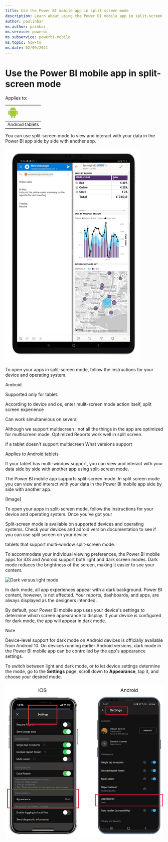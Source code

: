 ```yaml
---
title: Use the Power BI mobile app in split-screen mode
description: Learn about using the Power BI mobile app in split-screen mode. 
author: paulinbar
ms.author: painbar
ms.service: powerbi
ms.subservice: powerbi-mobile
ms.topic: how-to
ms.date: 02/09/2021
---
```

# Use the Power BI mobile app in split-screen mode

Applies to:

| ![Android tablet](./media/mobile-apps-split-screen/android-logo-40-px.png) |
|:--- |
| Android tablets |

You can use split-screen mode to view and interact with your data in the Power BI app side by side with another app.

![Screenshot of Power BI in split-screen mode.](media/mobile-apps-split-screen/power-bi-mobile-split-screen.png)


To open your apps in split-screen mode, follow the instructions for your device and operating system. 




Android. 

Supported only for tablet.

According to device and os, enter mulit-screen mode  action itself, split screen experience

Can work simultaneious on several 

Although we support multiscreen : not all the things in the app are optimized for multiscreen mode.
Optimized Reports work well in split screen.

if a tablet doesn't support multiscreen 
What versions support 



Applies to Android tablets

If your tablet has multi-window support, you can view and interact with your data side by side with another app using split-screen mode.

The Power BI mobile app supports split-screen mode. In split screen mode you can view and interact with your data in the Power BI mobile app side by side with another app. 

[Image]

To open your apps in split-screen mode, follow the instructions for your device and operating system. Once you've got your

Split-screen mode is available on supported devices and operating systems.  Check your devices and adroid version documentation to see if you can use split screen on your device.

tablets that support multi-window split-screen mode.











To accommodate your individual viewing preferences, the Power BI mobile apps for iOS and Android support both light and dark screen modes. Dark mode reduces the brightness of the screen, making it easier to see your content.

![Dark versus light mode](media/mobile-apps-dark-mode/powerbi-mobile-darkmode-lightmode.png)

 In dark mode, all app experiences appear with a dark background. Power BI content, however, is not affected. Your reports, dashboards, and apps, are always displayed as the designers intended.
 
 By default, your Power BI mobile app uses your device's settings to determine which screen appearance to display. If your device is configured for dark mode, the app will appear in dark mode.

>[!NOTE]
>Device-level support for dark mode on Android devices is officially available from Android 10. On devices running earlier Android versions, dark mode in the Power BI mobile app can be controlled by the app's appearance settings.

To switch between light and dark mode, or to let device settings determine the mode, go to the **Settings** page, scroll down to **Appearance**, tap it, and choose your desired mode.

![Appearance settings](media/mobile-apps-dark-mode/powerbi-mobile-appearance-settings.png)